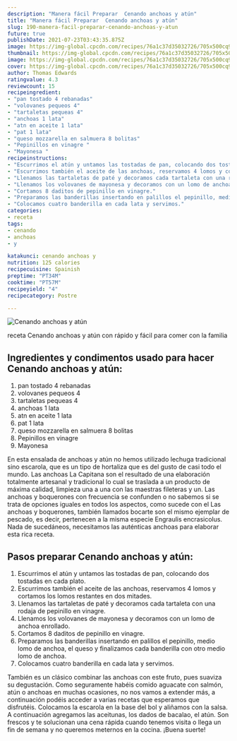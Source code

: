 ```yaml
---
description: "Manera fácil Preparar  Cenando anchoas y atún"
title: "Manera fácil Preparar  Cenando anchoas y atún"
slug: 190-manera-facil-preparar-cenando-anchoas-y-atun
future: true
publishDate: 2021-07-23T03:43:35.875Z
image: https://img-global.cpcdn.com/recipes/76a1c37d35032726/705x500cq90/cenando-anchoas-y-atun-foto-principal.jpg
thumbnail: https://img-global.cpcdn.com/recipes/76a1c37d35032726/705x500cq90/cenando-anchoas-y-atun-foto-principal.jpg
image: https://img-global.cpcdn.com/recipes/76a1c37d35032726/705x500cq90/cenando-anchoas-y-atun-foto-principal.jpg
cover: https://img-global.cpcdn.com/recipes/76a1c37d35032726/705x500cq90/cenando-anchoas-y-atun-foto-principal.jpg
author: Thomas Edwards
ratingvalue: 4.3
reviewcount: 15
recipeingredient:
- "pan tostado 4 rebanadas"
- "volovanes pequeos 4"
- "tartaletas pequeas 4"
- "anchoas 1 lata"
- "atn en aceite 1 lata"
- "pat 1 lata"
- "queso mozzarella en salmuera 8 bolitas"
- "Pepinillos en vinagre "
- "Mayonesa "
recipeinstructions:
- "Escurrimos el atún y untamos las tostadas de pan, colocando dos tostadas en cada plato."
- "Escurrimos también el aceite de las anchoas, reservamos 4 lomos y cortamos los lomos restantes en dos mitades."
- "Llenamos las tartaletas de paté y decoramos cada tartaleta con una rodaja de pepinillo en vinagre."
- "Llenamos los volovanes de mayonesa y decoramos con un lomo de anchoa enrollado."
- "Cortamos 8 daditos de pepinillo en vinagre."
- "Preparamos las banderillas insertando en palillos el pepinillo, medio lomo de anchoa, el queso y finalizamos cada banderilla con otro medio lomo de anchoa."
- "Colocamos cuatro banderilla en cada lata y servimos."
categories:
- receta
tags:
- cenando
- anchoas
- y

katakunci: cenando anchoas y 
nutrition: 125 calories
recipecuisine: Spainish
preptime: "PT34M"
cooktime: "PT57M"
recipeyield: "4"
recipecategory: Postre

---
```



![Cenando anchoas y atún](https://img-global.cpcdn.com/recipes/76a1c37d35032726/705x500cq90/cenando-anchoas-y-atun-foto-principal.jpg)

receta Cenando anchoas y atún con rápido y fácil para comer con la familia

<!--inarticleads1-->

## Ingredientes y condimentos usado para hacer Cenando anchoas y atún:

1. pan tostado 4 rebanadas
1. volovanes pequeos 4
1. tartaletas pequeas 4
1. anchoas 1 lata
1. atn en aceite 1 lata
1. pat 1 lata
1. queso mozzarella en salmuera 8 bolitas
1. Pepinillos en vinagre 
1. Mayonesa 

En esta ensalada de anchoas y atún no hemos utilizado lechuga tradicional sino escarola, que es un tipo de hortaliza que es del gusto de casi todo el mundo. Las anchoas La Capitana son el resultado de una elaboración totalmente artesanal y tradicional lo cual se traslada a un producto de máxima calidad, limpieza una a una con las maestras fileteras y un. Las anchoas y boquerones con frecuencia se confunden o no sabemos si se trata de opciones iguales en todos los aspectos, como sucede con el Las anchoas y boquerones, también llamados bocarte son el mismo ejemplar de pescado, es decir, pertenecen a la misma especie Engraulis encrasicolus. Nada de sucedáneos, necesitamos las auténticas anchoas para elaborar esta rica receta. 

<!--inarticleads2-->

## Pasos preparar Cenando anchoas y atún:

1. Escurrimos el atún y untamos las tostadas de pan, colocando dos tostadas en cada plato.
1. Escurrimos también el aceite de las anchoas, reservamos 4 lomos y cortamos los lomos restantes en dos mitades.
1. Llenamos las tartaletas de paté y decoramos cada tartaleta con una rodaja de pepinillo en vinagre.
1. Llenamos los volovanes de mayonesa y decoramos con un lomo de anchoa enrollado.
1. Cortamos 8 daditos de pepinillo en vinagre.
1. Preparamos las banderillas insertando en palillos el pepinillo, medio lomo de anchoa, el queso y finalizamos cada banderilla con otro medio lomo de anchoa.
1. Colocamos cuatro banderilla en cada lata y servimos.


También es un clásico combinar las anchoas con este fruto, pues suaviza su degustación. Como seguramente habéis comido aguacate con salmón, atún o anchoas en muchas ocasiones, no nos vamos a extender más, a continuación podéis acceder a varias recetas que esperamos que disfrutéis. Colocamos la escarola en la base del bol y aliñamos con la salsa. A continuación agregamos las aceitunas, los dados de bacalao, el atún. Son frescos y te solucionan una cena rápida cuando tenemos visita o llega un fin de semana y no queremos meternos en la cocina. 
¡Buena suerte!

